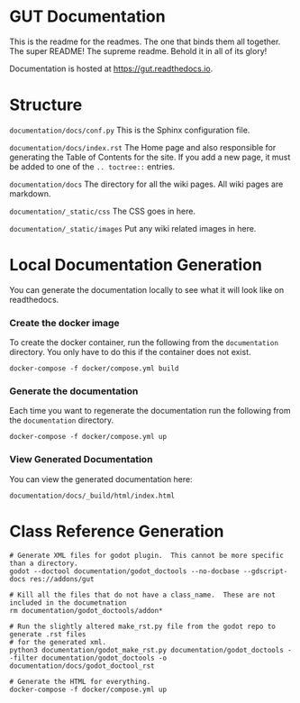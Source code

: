 # GUT Documentation
This is the readme for the readmes.  The one that binds them all together.  The super README!  The supreme readme.  Behold it in all of its glory!

Documentation is hosted at https://gut.readthedocs.io.




# Structure
`documentation/docs/conf.py`
This is the Sphinx configuration file.

`documentation/docs/index.rst`
The Home page and also responsible for generating the Table of Contents for the site.  If you add a new page, it must be added to one of the `.. toctree::` entries.

`documentation/docs`  The directory for all the wiki pages.  All wiki pages are markdown.

`documentation/_static/css`
The CSS goes in here.

`documentation/_static/images` Put any wiki related images in here.




# Local Documentation Generation
You can generate the documentation locally to see what it will look like on readthedocs.

### Create the docker image
To create the docker container, run the following from the `documentation` directory.  You only have to do this if the container does not exist.
```
docker-compose -f docker/compose.yml build
```

### Generate the documentation
Each time you want to regenerate the documentation run the following from the `documentation` directory.
```
docker-compose -f docker/compose.yml up
```

### View Generated Documentation
You can view the generated documentation here:
```
documentation/docs/_build/html/index.html
```




# Class Reference Generation
```
# Generate XML files for godot plugin.  This cannot be more specific than a directory.
godot --doctool documentation/godot_doctools --no-docbase --gdscript-docs res://addons/gut

# Kill all the files that do not have a class_name.  These are not included in the documetnation
rm documentation/godot_doctools/addon*

# Run the slightly altered make_rst.py file from the godot repo to generate .rst files
# for the generated xml.
python3 documentation/godot_make_rst.py documentation/godot_doctools --filter documentation/godot_doctools -o documentation/docs/godot_doctool_rst

# Generate the HTML for everything.
docker-compose -f docker/compose.yml up
```